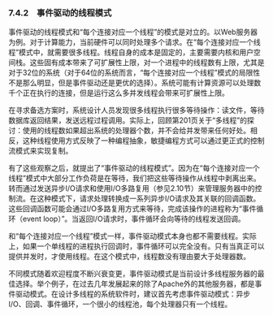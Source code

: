 ### 7.4.2　事件驱动的线程模式

事件驱动的线程模式和“每个连接对应一个线程”的模式是对立的。以Web服务器为例。对于计算能力，当前硬件可以同时处理多个请求。在“每个连接对应一个线程”模式中，就需要很多线程。线程自身的成本是固定的，主要需要内核和用户空间栈。这些固有成本带来了可扩展性上限，对一个进程中的线程数有上限，尤其是对于32位的系统（对于64位的系统而言，“每个连接对应一个线程”模式的局限性不是那么明显，但是事件驱动还是更优的选择）。系统可能有计算资源可以处理数千个正在执行的连接，但是运行这么多并发线程会带来可扩展性上限。

在寻求备选方案时，系统设计人员发现很多线程执行很多等待操作：读文件，等待数据库返回结果，发送远程过程调用。实际上，回顾第201页关于“多线程”的探讨：使用的线程数如果超出系统的处理器个数，并不会给并发带来任何好处。相反，这种线程使用方式反映了一种编程抽象，敏捷编程方式可以通过更正式的控制流模式来实现复制。

有了这些观察之后，就提出了“事件驱动的线程模式”。因为在“每个连接对应一个线程”模式中大部分工作负荷是在等待，我们把这些等待操作从线程中剥离出来。转而通过发送异步I/O请求和使用I/O多路复用（参见2.10节）来管理服务器中的控制流。在这种模式下，请求处理转换成一系列异步I/O请求及其关联的回调函数。这些回调函数可能会通过I/O多路复用方式来等待，完成该操作的进程称为“事件循环（event loop）”。当返回I/O请求时，事件循环会向等待的线程发送回调。

和“每个连接对应一个线程”模式一样，事件驱动模式本身也都不需要线程。实际上，如果一个单线程的进程执行回调时，事件循环可以完全没有。只有当真正可以提供并发时，才使用线程。在这个模式中，线程数没有理由要大于处理器数。

不同模式随着欢迎程度不断兴衰变更，事件驱动模式是当前设计多线程服务器的最佳选择。举个例子，在过去几年发展起来的除了Apache外的其他服务器，都是事件驱动模式。在设计多线程的系统软件时，建议首先考虑事件驱动模式：异步I/O、回调、事件循环，一个很小的线程池，每个处理器只有一个线程。

